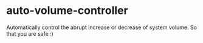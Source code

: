 # auto-volume-controller
Automatically control the abrupt increase or decrease of system volume. So that you are safe :)
